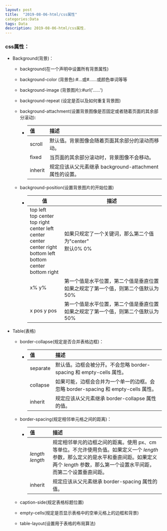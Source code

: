 ```yaml
---
layout: post
title:  "2019-08-06-html/css属性"
categories:Data 
tags: Data
description: 2019-08-06-html/css属性.
---
```


### css属性：

 - Background(背景)：

    - background(在一个声明中设置所有背景属性)

    - background-color (背景色):#...或#......或颜色单词等等

    - background-image (背景图片):#url('......')

    - background-repeat (设定是否以及如何重复背景图)

    - background-attachment(设置背景图像是否固定或者随着页面的其余部分滚动):

       - | 值      | 描述                                                    |
         | :------ | :------------------------------------------------------ |
         | scroll  | 默认值。背景图像会随着页面其余部分的滚动而移动。        |
         | fixed   | 当页面的其余部分滚动时，背景图像不会移动。              |
         | inherit | 规定应该从父元素继承 background-attachment 属性的设置。 |

    - background-position(设置背景图片的开始位置)

       - | 值                                                           | 描述                                                         |
         | ------------------------------------------------------------ | ------------------------------------------------------------ |
         | top left<br />top center <br />top right<br />center left <br />center center <br />center right <br />bottom left <br />bottom center <br />bottom right | 如果只规定了一个关键词，那么第二个值为"center"<br />默认0% 0% |
         | x% y%                                                        | 第一个值是水平位置，第二个值是垂直位置<br />如果之规定了第一个值，则第二个值默认为50% |
         | x pos  y pos                                                 | 第一个值是水平位置，第二个值是垂直位置<br />如果之规定了第一个值，则第二个值默认为50% |

- Table(表格)

  - border-collapse(规定是否合并表格边框)：

    - | 值       | 描述                                                         |
      | :------- | :----------------------------------------------------------- |
      | separate | 默认值。边框会被分开。不会忽略 border-spacing 和 empty-cells 属性。 |
      | collapse | 如果可能，边框会合并为一个单一的边框。会忽略 border-spacing 和 empty-cells 属性。 |
      | inherit  | 规定应该从父元素继承 border-collapse 属性的值。              |

  - border-spacing(规定相邻单元格之间的距离)：

    - | 值              | 描述                                                         |
      | :-------------- | :----------------------------------------------------------- |
      | *length length* | 规定相邻单元的边框之间的距离。使用 px、cm 等单位。不允许使用负值。如果定义一个 *length* 参数，那么定义的是水平和垂直间距。如果定义两个 *length* 参数，那么第一个设置水平间距，而第二个设置垂直间距。 |
      | inherit         | 规定应该从父元素继承 border-spacing 属性的值。               |

  - caption-side(规定表格标题位置)

  - empty-cells(规定是否显示表格中的空单元格上的边框和背景)

  - table-layout(设置用于表格的布局算法)






































